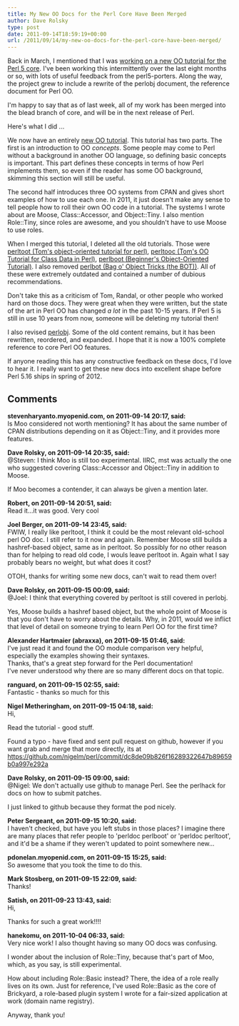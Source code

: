 ```yaml
---
title: My New OO Docs for the Perl Core Have Been Merged
author: Dave Rolsky
type: post
date: 2011-09-14T18:59:19+00:00
url: /2011/09/14/my-new-oo-docs-for-the-perl-core-have-been-merged/
---
```

Back in March, I mentioned that I was [working on a new OO tutorial for the Perl 5 core][1]. I've been working this intermittently over the last eight months or so, with lots of useful feedback from the perl5-porters. Along the way, the project grew to include a rewrite of the perlobj document, the reference document for Perl OO.

I'm happy to say that as of last week, all of my work has been merged into the blead branch of core, and will be in the next release of Perl.

Here's what I did ...

We now have an entirely [new OO tutorial][2]. This tutorial has two parts. The first is an introduction to OO _concepts_. Some people may come to Perl without a background in another OO language, so defining basic concepts is important. This part defines these concepts in terms of how Perl implements them, so even if the reader has some OO background, skimming this section will still be useful.

The second half introduces three OO systems from CPAN and gives short examples of how to use each one. In 2011, it just doesn't make any sense to tell people how to roll their own OO code in a tutorial. The systems I wrote about are Moose, Class::Accessor, and Object::Tiny. I also mention Role::Tiny, since roles are awesome, and you shouldn't have to use Moose to use roles.

When I merged this tutorial, I deleted all the old tutorials. Those were [perltoot (Tom's object-oriented tutorial for perl)][3], [perltooc (Tom's OO Tutorial for Class Data in Perl)][4], [perlboot (Beginner's Object-Oriented Tutorial)][5]. I also removed [perlbot (Bag o' Object Tricks (the BOT))][6]. All of these were extremely outdated and contained a number of dubious recommendations.

Don't take this as a criticism of Tom, Randal, or other people who worked hard on those docs. They were great when they were written, but the state of the art in Perl OO has changed _a lot_ in the past 10-15 years. If Perl 5 is still in use 10 years from now, someone will be deleting my tutorial then!

I also revised [perlobj][7]. Some of the old content remains, but it has been rewritten, reordered, and expanded. I hope that it is now a 100% complete reference to core Perl OO features.

If anyone reading this has any constructive feedback on these docs, I'd love to hear it. I really want to get these new docs into excellent shape before Perl 5.16 ships in spring of 2012.

 [1]: /2011/03/13/what-makes-for-a-perfect-oo-tutorial-example/
 [2]: https://github.com/mirrors/perl/blob/blead/pod/perlootut.pod
 [3]: http://perldoc.perl.org/perltoot.html
 [4]: http://perldoc.perl.org/perltooc.html
 [5]: http://perldoc.perl.org/perlboot.html
 [6]: http://perldoc.perl.org/perlbot.html
 [7]: https://github.com/mirrors/perl/blob/blead/pod/perlobj.pod

## Comments

**stevenharyanto.myopenid.com, on 2011-09-14 20:17, said:**  
Is Moo considered not worth mentioning? It has about the same number of CPAN distributions depending on it as Object::Tiny, and it provides more features.

**Dave Rolsky, on 2011-09-14 20:35, said:**  
@Steven: I think Moo is still too experimental. IIRC, mst was actually the one who suggested covering Class::Accessor and Object::Tiny in addition to Moose.

If Moo becomes a contender, it can always be given a mention later.

**Robert, on 2011-09-14 20:51, said:**  
Read it...it was good. Very cool

**Joel Berger, on 2011-09-14 23:45, said:**  
FWIW, I really like perltoot, I think it could be the most relevant old-school perl OO doc. I still refer to it now and again. Remember Moose still builds a hashref-based object, same as in perltoot. So possibly for no other reason than for helping to read old code, I wouls leave perltoot in. Again what I say probably bears no weight, but what does it cost?

OTOH, thanks for writing some new docs, can't wait to read them over!

**Dave Rolsky, on 2011-09-15 00:09, said:**  
@Joel: I think that everything covered by perltoot is still covered in perlobj.

Yes, Moose builds a hashref based object, but the whole point of Moose is that you don't have to worry about the details. Why, in 2011, would we inflict that level of detail on someone trying to learn Perl OO for the first time?

**Alexander Hartmaier (abraxxa), on 2011-09-15 01:46, said:**  
I've just read it and found the OO module comparison very helpful, especially the examples showing their syntaxes.  
Thanks, that's a great step forward for the Perl documentation!  
I've never understood why there are so many different docs on that topic.

**ranguard, on 2011-09-15 02:55, said:**  
Fantastic - thanks so much for this

**Nigel Metheringham, on 2011-09-15 04:18, said:**  
Hi,

Read the tutorial - good stuff.

Found a typo - have fixed and sent pull request on github, however if you want grab and merge that more directly, its at  
<https://github.com/nigelm/perl/commit/dc8de09b826f16289322647b89659b0a997e292a>

**Dave Rolsky, on 2011-09-15 09:00, said:**  
@Nigel: We don't actually use github to manage Perl. See the perlhack for docs on how to submit patches.

I just linked to github because they format the pod nicely.

**Peter Sergeant, on 2011-09-15 10:20, said:**  
I haven't checked, but have you left stubs in those places? I imagine there are many places that refer people to 'perldoc perlboot' or 'perldoc perltoot', and it'd be a shame if they weren't updated to point somewhere new...

**pdonelan.myopenid.com, on 2011-09-15 15:25, said:**  
So awesome that you took the time to do this.

**Mark Stosberg, on 2011-09-15 22:09, said:**  
Thanks!

**Satish, on 2011-09-23 13:43, said:**  
Hi,

Thanks for such a great work!!!!

**hanekomu, on 2011-10-04 06:33, said:**  
Very nice work! I also thought having so many OO docs was confusing.

I wonder about the inclusion of Role::Tiny, because that's part of Moo, which, as you say, is still experimental.

How about including Role::Basic instead? There, the idea of a role really lives on its own. Just for reference, I've used Role::Basic as the core of Brickyard, a role-based plugin system I wrote for a fair-sized application at work (domain name registry).

Anyway, thank you!